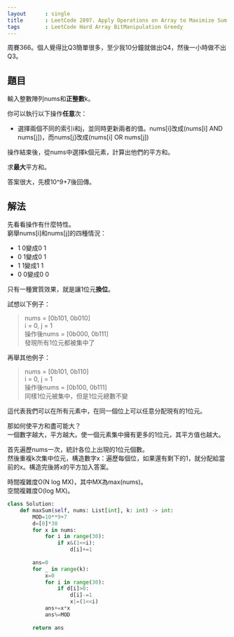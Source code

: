 ```yaml
---
layout      : single
title       : LeetCode 2897. Apply Operations on Array to Maximize Sum of Squares
tags        : LeetCode Hard Array BitManipulation Greedy
---
```

周賽366。個人覺得比Q3簡單很多，至少我10分鐘就做出Q4，然後一小時做不出Q3。  

## 題目

輸入整數陣列nums和**正整數**k。  

你可以執行以下操作**任意**次：  

- 選擇兩個不同的索引i和j，並同時更新兩者的值。nums[i]改成(nums[i] AND nums[j])，而nums[j]改成(nums[i] OR nums[j])  

操作結束後，從nums中選擇k個元素，計算出他們的平方和。  

求**最大**平方和。  

答案很大，先模10^9+7後回傳。  

## 解法

先看看操作有什麼特性。  
窮舉nums[i]和nums[j]的四種情況：  

- 1 0變成0 1  
- 0 1變成0 1  
- 1 1變成1 1  
- 0 0變成0 0  

只有一種實質效果，就是讓1位元**換位**。  

試想以下例子：  
> nums = [0b101, 0b010]  
> i = 0, j = 1  
> 操作後nums = [0b000, 0b111]  
> 發現所有1位元都被集中了  

再舉其他例子：  
> nums = [0b101, 0b110]  
> i = 0, j = 1  
> 操作後nums = [0b100, 0b111]  
> 同樣1位元被集中，但是1位元總數不變  

這代表我們可以在所有元素中，在同一個位上可以任意分配現有的1位元。  

那如何使平方和盡可能大？  
一個數字越大，平方越大。使一個元素集中擁有更多的1位元，其平方值也越大。  

首先遍歷nums一次，統計各位上出現的1位元個數。  
然後重複k次集中位元，構造數字x：遍歷每個位，如果還有剩下的1，就分配給當前的x。構造完後將x的平方加入答案。  

時間複雜度O(N log MX)，其中MX為max(nums)。  
空間複雜度O(log MX)。  

```python
class Solution:
    def maxSum(self, nums: List[int], k: int) -> int:
        MOD=10**9+7
        d=[0]*30
        for x in nums:
            for i in range(30):
                if x&(1<<i):
                    d[i]+=1
                    
        ans=0
        for _ in range(k):
            x=0
            for i in range(30):
                if d[i]>0:
                    d[i]-=1
                    x|=(1<<i)
            ans+=x*x
            ans%=MOD
            
        return ans
```

